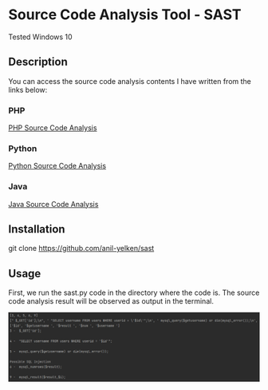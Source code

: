 # Source Code Analysis Tool - SAST

Tested Windows 10

## Description

You can access the source code analysis contents I have written from the links below:

### PHP

[PHP Source Code Analysis](https://github.com/anil-yelken/php-source-code-analysis)

### Python

[Python Source Code Analysis](https://github.com/anil-yelken/python-source-code-analysis)

### Java

[Java Source Code Analysis](https://github.com/anil-yelken/java-source-code-analysis)

## Installation

git clone https://github.com/anil-yelken/sast

## Usage

First, we run the sast.py code in the directory where the code is. The source code analysis result will be observed as output in the terminal.

<img src="https://github.com/anil-yelken/sast/blob/main/sast.PNG">
